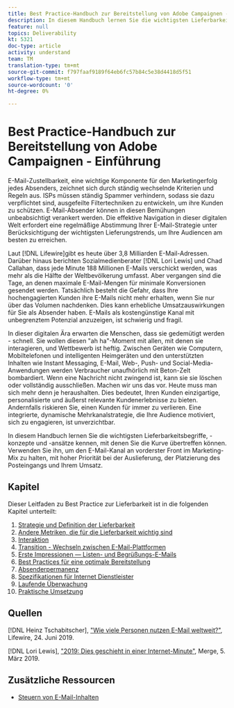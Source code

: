 ```yaml
---
title: Best Practice-Handbuch zur Bereitstellung von Adobe Campaignen - Einführung
description: In diesem Handbuch lernen Sie die wichtigsten Lieferbarkeitsbegriffe, -konzepte und -ansätze kennen, mit denen Sie die Kurve übertreffen können. Verwenden Sie ihn, um den E-Mail-Kanal an vorderster Front im Marketing-Mix zu halten, mit hoher Priorität bei der Auslieferung, der Platzierung des Posteingangs und Ihrem Umsatz.
feature: null
topics: Deliverability
kt: 5321
doc-type: article
activity: understand
team: TM
translation-type: tm+mt
source-git-commit: f797faaf9189f64eb6fc57b84c5e38d4418d5f51
workflow-type: tm+mt
source-wordcount: '0'
ht-degree: 0%

---
```



# Best Practice-Handbuch zur Bereitstellung von Adobe Campaignen - Einführung

E-Mail-Zustellbarkeit, eine wichtige Komponente für den Marketingerfolg jedes Absenders, zeichnet sich durch ständig wechselnde Kriterien und Regeln aus. ISPs müssen ständig Spammer verhindern, sodass sie dazu verpflichtet sind, ausgefeilte Filtertechniken zu entwickeln, um ihre Kunden zu schützen. E-Mail-Absender können in diesen Bemühungen unbeabsichtigt verankert werden. Die effektive Navigation in dieser digitalen Welt erfordert eine regelmäßige Abstimmung Ihrer E-Mail-Strategie unter Berücksichtigung der wichtigsten Lieferungstrends, um Ihre Audiencen am besten zu erreichen.

Laut [!DNL Lifewire]gibt es heute über 3,8 Milliarden E-Mail-Adressen. Darüber hinaus berichten Sozialmedienberater [!DNL Lori Lewis] und Chad Callahan, dass jede Minute 188 Millionen E-Mails verschickt werden, was mehr als die Hälfte der Weltbevölkerung umfasst. Aber vergangen sind die Tage, an denen maximale E-Mail-Mengen für minimale Konversionen gesendet werden. Tatsächlich besteht die Gefahr, dass Ihre hochengagierten Kunden ihre E-Mails nicht mehr erhalten, wenn Sie nur über das Volumen nachdenken. Dies kann erhebliche Umsatzauswirkungen für Sie als Absender haben. E-Mails als kostengünstige Kanal mit unbegrenztem Potenzial anzuzeigen, ist schwierig und fragil.

In dieser digitalen Ära erwarten die Menschen, dass sie gedemütigt werden - schnell. Sie wollen diesen &quot;ah ha&quot;-Moment mit allen, mit denen sie interagieren, und Wettbewerb ist heftig. Zwischen Geräten wie Computern, Mobiltelefonen und intelligenten Heimgeräten und den unterstützten Inhalten wie Instant Messaging, E-Mail, Web-, Push- und Social-Media-Anwendungen werden Verbraucher unaufhörlich mit Beton-Zelt bombardiert. Wenn eine Nachricht nicht zwingend ist, kann sie sie löschen oder vollständig ausschließen.
Machen wir uns das vor. Heute muss man sich mehr denn je heraushalten. Dies bedeutet, Ihren Kunden einzigartige, personalisierte und äußerst relevante Kundenerlebnisse zu bieten. Andernfalls riskieren Sie, einen Kunden für immer zu verlieren. Eine integrierte, dynamische Mehrkanalstrategie, die Ihre Audience motiviert, sich zu engagieren, ist unverzichtbar.

In diesem Handbuch lernen Sie die wichtigsten Lieferbarkeitsbegriffe, -konzepte und -ansätze kennen, mit denen Sie die Kurve übertreffen können. Verwenden Sie ihn, um den E-Mail-Kanal an vorderster Front im Marketing-Mix zu halten, mit hoher Priorität bei der Auslieferung, der Platzierung des Posteingangs und Ihrem Umsatz.

## Kapitel

Dieser Leitfaden zu Best Practice zur Lieferbarkeit ist in die folgenden Kapitel unterteilt:

1. [Strategie und Definition der Lieferbarkeit](./deliverability-strategy-and-definition.md)
2. [Andere Metriken, die für die Lieferbarkeit wichtig sind](./other-metrics-for-deliverability.md)
3. [Interaktion](./engangement.md)
4. [Transition - Wechseln zwischen E-Mail-Plattformen](transition-process-switching-email-platforms.md)
5. [Erste Impressionen — Listen- und Begrüßungs-E-Mails](./first-impressions-list-collection-and-welcome-emails.md)
6. [Best Practices für eine optimale Bereitstellung](./content-best-practices-for-optimal-delivery.md)
7. [Absenderpermanenz](./sender-permanence.md)
8. [Spezifikationen für Internet Dienstleister](./internet-service-provider-specifics/overview.md)
9. [Laufende Überwachung](./ongoing-monitoring.md)
10. [Praktische Umsetzung](./putting-it-in-practice.md)

## Quellen

[!DNL Heinz Tschabitscher], [&quot;Wie viele Personen nutzen E-Mail weltweit?&quot;](https://www.lifewire.com/how-many-email-users-are-there-1171213), Lifewire, 24. Juni 2019.

[!DNL Lori Lewis], [&quot;2019: Dies geschieht in einer Internet-Minute&quot;](https://www.allaccess.com/merge/archive/29580/2019-this-is-what-happens-in-an-internet-minute), Merge, 5. März 2019.

## Zusätzliche Ressourcen

* [Steuern von E-Mail-Inhalten](https://docs.adobe.com/content/help/en/campaign-standard/using/testing-and-sending/managing-deliverability/control-email-content.html)
